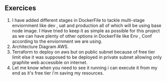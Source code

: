 ## Exercices

  1. I have added different stages in DockerFile to tackle multi-stage enviornment like dev , uat and production all of which will be using base node image. I Have tried to keep it as simple as possible for this project as we can have plenty of other options in DockerFile like Env , Conf according to the enviornment we are using.
  2. Architecture Diagram AWS.
  4. Terraform to deploy on aws but on public subnet because of free tier limit else it was supposed to be deployed in private subnet allowing only graphite web accessible on internet.
  5. Let me know when you need to see it running i can execute it from my end as it's free tier i'm saving my resources.

